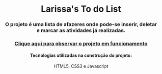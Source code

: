 <h1 align="center">
  Larissa's To do List
</h1>
<h3 align="center">O projeto é uma lista de afazeres onde pode-se inserir, deletar e marcar as atividades já realizadas.</h3 align="center">
<h3 align="center">
  <a href="#">Clique aqui para observar o projeto em funcionamento</a>
</h3>
<h4 align="center">Tecnologias utilizadas na construção do projeto:</h2 align="center">
<p align="center">HTML5, CSS3 e Javascript</p align="center">
